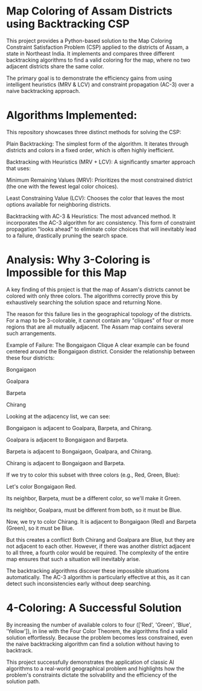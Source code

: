 # Map Coloring of Assam Districts using Backtracking CSP


This project provides a Python-based solution to the Map Coloring Constraint Satisfaction Problem (CSP) applied to the districts of Assam, a state in Northeast India. It implements and compares three different backtracking algorithms to find a valid coloring for the map, where no two adjacent districts share the same color.

The primary goal is to demonstrate the efficiency gains from using intelligent heuristics (MRV & LCV) and constraint propagation (AC-3) over a naive backtracking approach.

# Algorithms Implemented:

This repository showcases three distinct methods for solving the CSP:

Plain Backtracking: The simplest form of the algorithm. It iterates through districts and colors in a fixed order, which is often highly inefficient.

Backtracking with Heuristics (MRV + LCV): A significantly smarter approach that uses:

Minimum Remaining Values (MRV): Prioritizes the most constrained district (the one with the fewest legal color choices).

Least Constraining Value (LCV): Chooses the color that leaves the most options available for neighboring districts.

Backtracking with AC-3 & Heuristics: The most advanced method. It incorporates the AC-3 algorithm for arc consistency. This form of constraint propagation "looks ahead" to eliminate color choices that will inevitably lead to a failure, drastically pruning the search space.

# Analysis: Why 3-Coloring is Impossible for this Map
A key finding of this project is that the map of Assam's districts cannot be colored with only three colors. The algorithms correctly prove this by exhaustively searching the solution space and returning None.

The reason for this failure lies in the geographical topology of the districts. For a map to be 3-colorable, it cannot contain any "cliques" of four or more regions that are all mutually adjacent. The Assam map contains several such arrangements.

Example of Failure: The Bongaigaon Clique
A clear example can be found centered around the Bongaigaon district. Consider the relationship between these four districts:

Bongaigaon

Goalpara

Barpeta

Chirang

Looking at the adjacency list, we can see:

Bongaigaon is adjacent to Goalpara, Barpeta, and Chirang.

Goalpara is adjacent to Bongaigaon and Barpeta.

Barpeta is adjacent to Bongaigaon, Goalpara, and Chirang.

Chirang is adjacent to Bongaigaon and Barpeta.

If we try to color this subset with three colors (e.g., Red, Green, Blue):

Let's color Bongaigaon Red.

Its neighbor, Barpeta, must be a different color, so we'll make it Green.

Its neighbor, Goalpara, must be different from both, so it must be Blue.

Now, we try to color Chirang. It is adjacent to Bongaigaon (Red) and Barpeta (Green), so it must be Blue.

But this creates a conflict! Both Chirang and Goalpara are Blue, but they are not adjacent to each other. However, if there was another district adjacent to all three, a fourth color would be required. The complexity of the entire map ensures that such a situation will inevitably arise.

The backtracking algorithms discover these impossible situations automatically. The AC-3 algorithm is particularly effective at this, as it can detect such inconsistencies early without deep searching.

# 4-Coloring: A Successful Solution
By increasing the number of available colors to four (['Red', 'Green', 'Blue', 'Yellow']), in line with the Four Color Theorem, the algorithms find a valid solution effortlessly. Because the problem becomes less constrained, even the naive backtracking algorithm can find a solution without having to backtrack.

This project successfully demonstrates the application of classic AI algorithms to a real-world geographical problem and highlights how the problem's constraints dictate the solvability and the efficiency of the solution path. 
